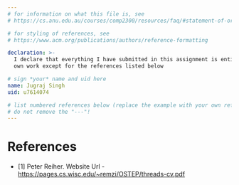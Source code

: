 ```yaml
---
# for information on what this file is, see
# https://cs.anu.edu.au/courses/comp2300/resources/faq/#statement-of-originality

# for styling of references, see
# https://www.acm.org/publications/authors/reference-formatting

declaration: >-
  I declare that everything I have submitted in this assignment is entirely my
  own work except for the references listed below

# sign *your* name and uid here
name: Jugraj Singh
uid: u7614074

# list numbered references below (replace the example with your own references) 
# do not remove the "---"!
---
```

# References
- [1] Peter Reiher. Website Url - https://pages.cs.wisc.edu/~remzi/OSTEP/threads-cv.pdf
